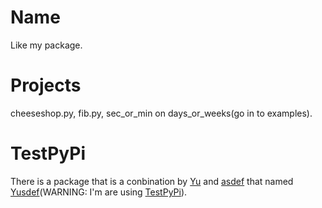 # Name
Like my package.
# Projects
cheeseshop.py, fib.py, sec_or_min on days_or_weeks(go in to examples).
# TestPyPi
There is a package that is a conbination by [Yu](https://test.pypi.org/project/Yu-Mandi.yang/) and [asdef](https://test.pypi.org/project/asdef-manzhou.yang/) that named [Yusdef](https://test.pypi.org/project/Yusdef/)(WARNING: I'm are using [TestPyPi](https://test.pypi.org/)).
